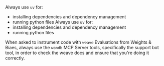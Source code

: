 Always use `uv` for:
- installing dependencies and dependency management
- running python files
Always use `uv` for:
- installing dependencies and dependency management
- running python files

When asked to instrument code with `weave` Evaluations from Weights & Biaes, always use the `wandb` MCP Server tools, specifically the support bot tool, in order to check the weave docs and ensure that you're doing it correctly.